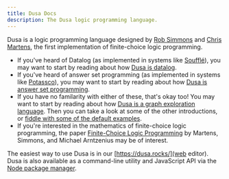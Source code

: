 ```yaml
---
title: Dusa Docs
description: The Dusa logic programming language.
---
```


Dusa is a logic programming language designed by
[Rob Simmons](https://typesafety.net/rob/) and
[Chris Martens](https://www.khoury.northeastern.edu/home/cmartens/),
the first implementation of finite-choice logic programming.

- If you've heard of Datalog (as implemented in systems like
  [Soufflé](https://souffle-lang.github.io/program)), you may want to start by
  reading about how [Dusa is datalog](/docs/introductions/datalog/).
- If you've heard of answer set programming (as implemented in systems
  like [Potassco](https://potassco.org/)), you may want to start by reading
  about how [Dusa is answer set programming](/docs/introductions/asp/).
- If you have no familarity with either of these, that's okay too! You may
  want to start by reading about how
  [Dusa is a graph exploration language](/docs/introductions/graph/).
  Then you can take a look at some of the other introductions, or
  [fiddle with some of the default examples](/).
- If you're interested in the mathematics of finite-choice logic programming,
  the paper
  [Finite-Choice Logic Programming](https://popl25.sigplan.org/details/POPL-2025-popl-research-papers/13/Finite-Choice-Logic-Programming)
  by Martens, Simmons, and Michael Arntzenius may be of interest.

The easiest way to use Dusa is in our [https://dusa.rocks/](web editor).
Dusa is also available as a command-line utility and JavaScript API via the
[Node package manager](https://www.npmjs.com/package/dusa).
